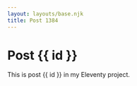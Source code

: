 ```yaml
---
layout: layouts/base.njk
title: Post 1384
---
```


# Post {{ id }}

This is post {{ id }} in my Eleventy project.
